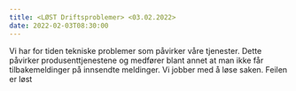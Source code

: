 ```yaml
---
title: <LØST Driftsproblemer> <03.02.2022>
date: 2022-02-03T08:30:00
---
```

Vi har for tiden tekniske problemer som påvirker våre tjenester. Dette påvirker produsenttjenestene og medfører blant annet at man ikke får tilbakemeldinger på innsendte meldinger.
Vi jobber med å løse saken.
Feilen er løst 

